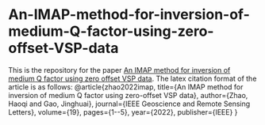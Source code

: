 # An-IMAP-method-for-inversion-of-medium-Q-factor-using-zero-offset-VSP-data

This is the repository for the paper [An IMAP method for inversion of medium Q factor using zero offset VSP data](https://doi.org/10.1109/LGRS.2022.3165884).
The latex citation format of the article is as follows:
@article{zhao2022imap,
  title={An IMAP method for inversion of medium Q factor using zero-offset VSP data},
  author={Zhao, Haoqi and Gao, Jinghuai},
  journal={IEEE Geoscience and Remote Sensing Letters},
  volume={19},
  pages={1--5},
  year={2022},
  publisher={IEEE}
}
